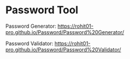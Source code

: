 # Password Tool

Password Generator: https://rohit01-pro.github.io/Password/Password%20Generator/

Password Validator: https://rohit01-pro.github.io/Password/Password%20Validator/
